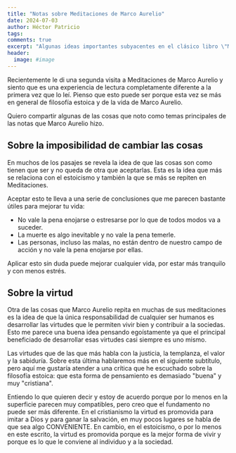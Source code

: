 ```yaml
---
title: "Notas sobre Meditaciones de Marco Aurelio"
date: 2024-07-03
author: Héctor Patricio
tags:
comments: true
excerpt: "Algunas ideas importantes subyacentes en el clásico libro \"Meditacones\" de Marco Aurelio."
header:
  image: #image
---
```


Recientemente le di una segunda visita a Meditaciones de Marco Aurelio y
siento que es una experiencia de lectura completamente diferente a la primera vez
que lo leí. Pienso que esto puede ser porque esta vez se más en general de
filosofía estoica y de la vida de Marco Aurelio.

Quiero compartir algunas de las cosas que noto como temas principales de
las notas que Marco Aurelio hizo.

## Sobre la imposibilidad de cambiar las cosas

En muchos de los pasajes se revela la idea de que las cosas son como tienen
que ser y no queda de otra que aceptarlas. Esta es la idea que más
se relaciona con el estoicismo y también la que se más
se repiten en Meditaciones.

Aceptar esto te lleva a una serie de conclusiones que me parecen bastante útiles
para mejorar tu vida:

- No vale la pena enojarse o estresarse por lo que de todos modos va a suceder.
- La muerte es algo inevitable y no vale la pena temerle.
- Las personas, incluso las malas, no están dentro de nuestro campo de acción
y no vale la pena enojarse por ellas.

Aplicar esto sin duda puede mejorar cualquier vida, por estar más tranquilo y
con menos estrés.

## Sobre la virtud

Otra de las cosas que Marco Aurelio repita en muchas de sus meditaciones
es la idea de que la única responsabilidad de cualquier ser humanos
es desarrollar las virtudes que le permiten vivir bien y contribuir a
la sociedas. Esto me parece una buena idea pensando egoístamente ya
que el principal beneficiado de desarrollar esas virtudes casi siempre
es uno mismo.

Las virtudes que de las que más habla con la justicia, la templanza, el
valor y la sabiduría. Sobre esta última hablaremos más en el siguiente
subtítulo, pero aquí me gustaría atender a una crítica que he escuchado
sobre la filosofía estoica: que esta forma de pensamiento es demasiado
"buena" y muy "cristiana".

Entiendo lo que quieren decir y estoy de acuerdo porque por lo menos
en la superficie parecen muy compatibles, pero creo que el fundamento
no puede ser más diferente. En el cristianismo la virtud es promovida
para imitar a Dios y para ganar la salvación, en muy pocos lugares se habla
de que sea algo CONVENIENTE. En cambio, en el estoicismo, o por lo menos
en este escrito, la virtud es promovida porque es la mejor forma de vivir
y porque es lo que le conviene al individuo y a la sociedad.
